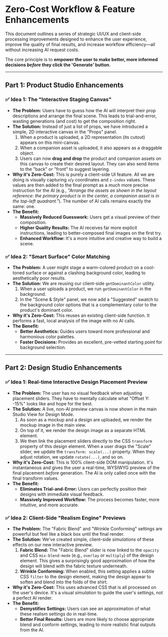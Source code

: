# Zero-Cost Workflow & Feature Enhancements

This document outlines a series of strategic UI/UX and client-side processing improvements designed to enhance the user experience, improve the quality of final results, and increase workflow efficiency—all without increasing AI request costs.

The core principle is to **empower the user to make better, more informed decisions *before* they click the 'Generate' button.**

---

## Part 1: Product Studio Enhancements

### ✅ Idea 1: The "Interactive Staging Canvas"

*   **The Problem:** Users have to guess how the AI will interpret their prop descriptions and arrange the final scene. This leads to trial-and-error, wasting generations (and cost) to get the composition right.
*   **The Solution:** Instead of just a list of props, we have introduced a simple, 2D interactive canvas in the "Props" panel.
    1.  When a product is uploaded, a 2D representation (its cutout) appears on this mini-canvas.
    2.  When a companion asset is uploaded, it also appears as a draggable object.
    3.  Users can now **drag and drop** the product and companion assets on this canvas to create their desired layout. They can also send items to the "back" or "front" to suggest layering.
*   **Why it's Zero-Cost:** This is purely a client-side UI feature. All we are doing is visually capturing `x`/`y` coordinates and `z-index` values. These values are then added to the final prompt as a much more precise instruction for the AI (e.g., *"Arrange the assets as shown in the layout reference: the primary product is in the center, a companion asset is in the top-left quadrant."*). The number of AI calls remains exactly the same: one.
*   **The Benefit:**
    *   **Massively Reduced Guesswork:** Users get a visual preview of their composition.
    *   **Higher Quality Results:** The AI receives far more explicit instructions, leading to better-composed final images on the first try.
    *   **Enhanced Workflow:** It's a more intuitive and creative way to build a scene.

### ✅ Idea 2: "Smart Surface" Color Matching

*   **The Problem:** A user might stage a warm-colored product on a cool-toned surface or against a clashing background color, leading to aesthetically poor results.
*   **The Solution:** We are reusing our client-side `getDominantColor` utility.
    1.  When a user uploads a product, we run `getDominantColor` in the background.
    2.  In the "Scene & Style" panel, we now add a "Suggested" swatch to the background color options that is a complementary color to the product's dominant color.
*   **Why it's Zero-Cost:** This reuses an existing client-side function. It performs a fast, local analysis of the image with no AI calls.
*   **The Benefit:**
    *   **Better Aesthetics:** Guides users toward more professional and harmonious color palettes.
    *   **Faster Decisions:** Provides an excellent, pre-vetted starting point for background selection.

---

## Part 2: Design Studio Enhancements

### ✅ Idea 1: Real-time Interactive Design Placement Preview

*   **The Problem:** The user has no visual feedback when adjusting placement sliders. They have to mentally calculate what "Offset Y: -15%" looks like and hope for the best.
*   **The Solution:** A live, non-AI preview canvas is now shown in the main Studio View for Design Mode.
    1.  As soon as a mockup and a design are uploaded, we render the mockup image in the main view.
    2.  On top of it, we render the design image as a separate HTML element.
    3.  We then link the placement sliders directly to the CSS `transform` property of this design element. When a user drags the "Scale" slider, we update the `transform: scale(...)` property. When they adjust rotation, we update `rotate(...)`, and so on.
*   **Why it's Zero-Cost:** This is 100% client-side DOM manipulation. It's instantaneous and gives the user a real-time, WYSIWYG preview of the final placement *before* generation. The AI is only called once with the final transform values.
*   **The Benefit:**
    *   **Eliminates Trial-and-Error:** Users can perfectly position their designs with immediate visual feedback.
    *   **Massively Improved Workflow:** The process becomes faster, more intuitive, and more accurate.

### ✅ Idea 2: Client-Side "Realism Engine" Previews

*   **The Problem:** The "Fabric Blend" and "Wrinkle Conforming" settings are powerful but feel like a black box until the final render.
*   **The Solution:** We've created simple, client-side *simulations* of these effects on our new interactive preview.
    1.  **Fabric Blend:** The "Fabric Blend" slider is now linked to the `opacity` and CSS `mix-blend-mode` (e.g., `overlay` or `multiply`) of the design element. This gives a surprisingly good approximation of how the design will blend with the fabric texture underneath.
    2.  **Wrinkle Conforming:** When enabled, this setting applies a subtle CSS `filter` to the design element, making the design appear to soften and blend into the folds of the shirt.
*   **Why it's Zero-Cost:** This uses advanced CSS that is all processed on the user's device. It's a visual *simulation* to guide the user's settings, not a perfect AI render.
*   **The Benefit:**
    *   **Demystifies Settings:** Users can see an approximation of what these realism settings do in real-time.
    *   **Better Final Results:** Users are more likely to choose appropriate blend and conform settings, leading to more realistic final outputs from the AI.